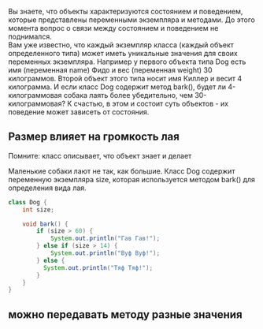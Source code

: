 Вы знаете, что объекты характеризуются состоянием и поведением, которые представлены переменными экземпляра и методами. До этого момента вопрос о связи между состоянием и поведением не поднимался.  
Вам уже известно, что каждый экземпляр класса (каждый объект определенного типа) может иметь уникальные значения для своих переменных экземпляра. Например у первого объекта типа Dog есть имя (переменная name) Фидо и вес (переменная weight) 30 килограммов. Второй объект этого типа носит имя Киллер и весит 4 килограмма. И если класс Dog содержит метод bark(), будет ли 4-килограммовая собака лаять более убедительно, чем 30-килограммовая? К счастью, в этом и состоит суть объектов - их поведение может зависеть от состояния.

## Размер влияет на громкость лая
Помните: класс описывает, что объект знает и делает

Маленькие собаки лают не так, как большие. Класс Dog содержит переменную экземпляра size, которая используется методом bark() для определения вида лая.
```java
class Dog {
    int size;

    void bark() {
        if (size > 60) {
            System.out.println("Гав Гав!");
        } else if (size > 14) {
            System.out.println("Вуф Вуф!");
        } else {
          System.out.println("Тяф Тяф!");
        }
    }
}
```

## можно передавать методу разные значения

